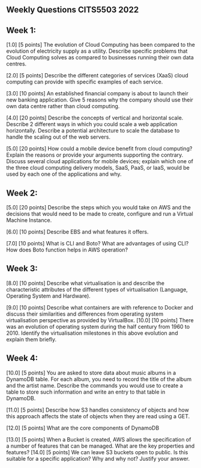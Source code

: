 ## Weekly Questions CITS5503 2022

## Week 1:

[1.0] [5 points] The evolution of Cloud Computing has been compared to the evolution of electricity supply as a utility. Describe specific problems that Cloud Computing solves as compared to businesses running their own data centres.

[2.0] [5 points] Describe the different categories of services (XaaS) cloud computing can provide with specific examples of each service.

[3.0] [10 points] An established financial company is about to launch their new banking application. Give 5 reasons why the company should use their own data centre rather than cloud computing.

[4.0] [20 points] Describe the concepts of vertical and horizontal scale. Describe 2 different ways in which you could scale a web application horizontally. Describe a potential architecture to scale the database to handle the scaling out of the web servers.

[5.0] [20 points] How could a mobile device benefit from cloud computing? Explain the reasons or provide your arguments supporting the contrary. Discuss several cloud applications for mobile devices; explain which one of the three cloud computing delivery models, SaaS, PaaS, or IaaS, would be used by each one of the applications and why.

## Week 2: 

[5.0] [20 points] Describe the steps which you would take on AWS and the decisions that would need to be made to create, configure and run a Virtual Machine Instance.

[6.0] [10 points] Describe EBS and what features it offers. 

[7.0] [10 points] What is CLI and Boto? What are advantages of using CLI? How does Boto function helps in AWS operation? 

## Week 3: 
[8.0] [10 points] Describe what virtualisation is and describe the characteristic attributes of the different types of virtualisation (Language, Operating System and Hardware).

[9.0] [10 points] Describe what containers are with reference to Docker and discuss their similarities and differences from operating system virtualisation perspective as provided by VirtualBox.
[10.0] [10 points] There was an evolution of operating system during the half century from 1960 to 2010. Identify the virtualisation milestones in this above evolution and explain them briefly. 

## Week 4: 
[10.0] [5 points] You are asked to store data about music albums in a DynamoDB table. For each album, you need to record the title of the album and the artist name. Describe the commands you would use to create a table to store such information and write an entry to that table in DynamoDB.

[11.0] [5 points] Describe how S3 handles consistency of objects and how this approach affects the state of objects when they are read using a GET.

[12.0] [5 points] What are the core components of DynamoDB

[13.0] [5 points] When a Bucket is created, AWS allows the specification of a number of features that can be managed. What are the key properties and features?
[14.0] [5 points] We can leave S3 buckets open to public. Is this suitable for a specific application? Why and why not? Justify your answer. 


